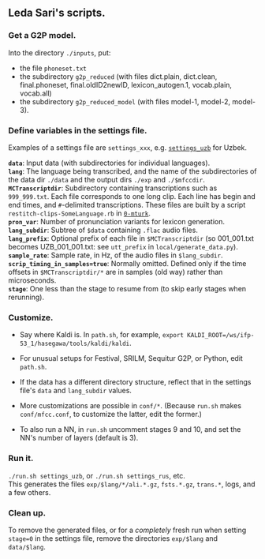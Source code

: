 ## Leda Sari's scripts.

### Get a G2P model.
Into the directory `./inputs`, put:  
- the file `phoneset.txt`  
- the subdirectory `g2p_reduced`
(with files dict.plain, dict.clean, final.phoneset, final.oldID2newID, lexicon_autogen.1, vocab.plain, vocab.all)  
- the subdirectory `g2p_reduced_model` (with files model-1, model-2, model-3).

### Define variables in the settings file.

Examples of a settings file are `settings_xxx`, e.g. [`settings_uzb`](./settings_uzb) for Uzbek.

**`data`**: Input data (with subdirectories for individual languages).  
**`lang`**: The language being transcribed, and the name of the subdirectories
of the data dir `./data` and the output dirs `./exp` and `./$mfccdir`.  
**`MCTranscriptdir`**: Subdirectory containing transcriptions such as `999_999.txt`. Each file corresponds to one long clip. Each line has begin and end times, and `#`-delimited transcriptions.  These files are built by a script `restitch-clips-SomeLanguage.rb` in [`0-mturk`](../0-mturk).  
**`pron_var`**: Number of pronunciation variants for lexicon generation.  
**`lang_subdir`**: Subtree of `$data` containing `.flac` audio files.  
**`lang_prefix`**: Optional prefix of each file in `$MCTranscriptdir` (so 001_001.txt becomes UZB_001_001.txt: see `utt_prefix` in `local/generate_data.py`).  
**`sample_rate`**: Sample rate, in Hz, of the audio files in `$lang_subdir`.  
**`scrip_timing_in_samples=true`**: Normally omitted.  Defined only if the time offsets in `$MCTranscriptdir/*` are in samples (old way) rather than microseconds.  
**`stage`**: One less than the stage to resume from (to skip early stages when rerunning).  

### Customize.

- Say where Kaldi is.  In `path.sh`, for example, `export KALDI_ROOT=/ws/ifp-53_1/hasegawa/tools/kaldi/kaldi`.

- For unusual setups for Festival, SRILM, Sequitur G2P, or Python, edit `path.sh`.

- If the data has a different directory structure, reflect that in the settings file's `data` and `lang_subdir` values.

- More customizations are possible in `conf/*`.  (Because `run.sh` makes `conf/mfcc.conf`, to customize
the latter, edit the former.)

- To also run a NN, in `run.sh` uncomment stages 9 and 10, and set the NN's number of layers (default is 3).

### Run it.

`./run.sh settings_uzb`, or `./run.sh settings_rus`, etc.  
This generates the files `exp/$lang/*/ali.*.gz`, `fsts.*.gz`, `trans.*`, logs, and a few others.

### Clean up.

To remove the generated files, or for a *completely* fresh run when setting `stage=0` in the settings file, remove the directories `exp/$lang` and `data/$lang`.

